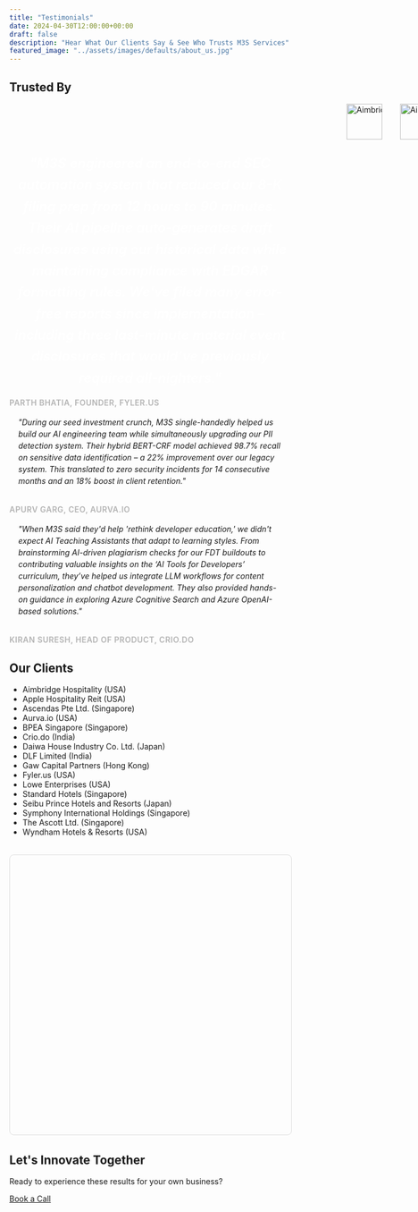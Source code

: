 ```yaml
---
title: "Testimonials"
date: 2024-04-30T12:00:00+00:00
draft: false
description: "Hear What Our Clients Say & See Who Trusts M3S Services"
featured_image: "../assets/images/defaults/about_us.jpg"
---
```


<!-- MapLibre GL CSS -->
<link
  href="https://unpkg.com/maplibre-gl@2.4.0/dist/maplibre-gl.css"
  rel="stylesheet"
/>

<style>
/* ----- MARQUEE & TESTIMONIALS STYLES ----- */
#marqueeContent {
  display: inline-flex;
  align-items: center;
  white-space: nowrap;
  animation: slideLeft 10s linear infinite;
}
@keyframes slideLeft {
  0%   { transform: translateX(100%); }
  100% { transform: translateX(-100%); }
}
.logo-link {
  margin-right: 3rem;
}
.featured-quote {
  font-size: 1.5rem;
  font-weight: 600;
  line-height: 1.6;
  margin-bottom: 1rem;
  color: #fff;
  text-align: center;
  font-style: italic;
}
.quote-box {
  background-color: rgba(255, 255, 255, 0.05);
  border-radius: 0.5rem;
  padding: 1rem;
  margin-bottom: 1rem;
  font-style: italic;
  line-height: 1.5;
}
.quote-author {
  display: block;
  margin-top: 0.5rem;
  font-size: 0.875rem;
  font-weight: 600;
  color: #b3b3b3;
  text-transform: uppercase;
  letter-spacing: 0.5px;
}

/* Larger marquee container / styles */
#marqueeContainer {
  position: relative;
  overflow: hidden;
  width: 100%;
  background-color: #1f2937; 
  border-radius: 0.5rem; 
  padding: 1rem;
}
#marqueeContent {
  display: inline-flex;
  align-items: center;
  white-space: nowrap;
  animation: slideLeft 15s linear infinite;
}
@keyframes slideLeft {
  0%   { transform: translateX(100%); }
  100% { transform: translateX(-100%); }
}
#marqueeContainer:hover #marqueeContent {
  animation-play-state: paused;
}
.logo-link {
  margin-right: 2rem;
  flex-shrink: 0;
}
.logo-img {
  height: 64px;
  width: auto;
  object-fit: contain;
}

/* ----- MAP SECTION STYLES ----- */
#mapContainer {
  width: 100%;
  height: 500px;
  margin: 2rem auto;
  border-radius: 8px;
  overflow: hidden;
  border: 1px solid #ddd;
}
.maplibregl-popup {
  max-width: 300px;
}
.maplibregl-popup-content {
  background: rgba(0, 0, 0, 0.8);
  color: #fff;
  border-radius: 4px;
  padding: 10px 15px;
  font-family: system-ui, -apple-system, sans-serif;
  font-size: 14px;
}
.maplibregl-popup-tip {
  border-top-color: rgba(0, 0, 0, 0.8) !important;
}
.maplibregl-popup-close-button {
  color: #fff;
}

/* Custom marker styling */
.marker {
  width: 15px;
  height: 15px;
  background-color: #0074D9; /* classy blue color */
  border: 2px solid #fff;
  border-radius: 50%;
  cursor: pointer;
  transition: all 0.3s ease;
}
.marker:hover {
  transform: scale(1.2);
}
</style>


<section class="bg-gray-50 py-8 sm:py-12">
  <div class="max-w-7xl mx-auto px-4 text-center">
    <h2 class="text-2xl font-bold text-gray-400 mb-6">Trusted By</h2>
    <div class="overflow-hidden relative">
        <div id="marqueeContent">
          <!-- 1. Aimbridge Hospitality (USA) -->
          <a href="https://www.aimbridgehospitality.com" target="_blank" rel="noopener" class="logo-link">
            <img 
              src="https://m3sservices.s3.us-east-1.amazonaws.com/aimbridg.png"
              alt="Aimbridge Hospitality (USA)"
              class="logo-img"
            >
          </a>
          <!-- 2. Apple Hospitality Reit (USA) -->
          <a href="https://applehospitalityreit.com/" target="_blank" rel="noopener" class="logo-link">
            <img 
              src="https://m3sservices.s3.us-east-1.amazonaws.com/apple_hospitality.png"
              alt="Aimbridge Hospitality (USA)"
              class="logo-img"
            >
          </a>
          <!-- 3. Ascendas Pte Ltd. (Singapore) -->
          <a href="https://www.capitaland-ascendasreit.com/en/our-portfolio/singapore.html" target="_blank" rel="noopener" class="logo-link">
            <img 
              src="https://m3sservices.s3.us-east-1.amazonaws.com/ascendas.png"
              alt="Ascendas Pte Ltd. (Singapore)"
              class="logo-img"
            >
          </a>
          <!-- 4. Aurva.io (with invert filter example) -->
          <a href="https://aurva.io" target="_blank" rel="noopener" class="logo-link transition hover:opacity-80">
            <img 
              src="https://m3sservices.s3.us-east-1.amazonaws.com/aurva.png"
              alt="Aurva.io"
              class="logo-img"
            >
          </a>
          <!-- 5. BPEA Singapore (Singapore) -->
          <a href="https://www.bpea.com.sg/" target="_blank" rel="noopener" class="logo-link">
            <img 
              src="https://m3sservices.s3.us-east-1.amazonaws.com/bpea.png"
              alt="BPEA Singapore (Singapore)"
              class="logo-img"
            >
          </a>
          <!-- 6. Crio.do (with invert filter example) -->
          <a style="filter: invert(100%);" href="https://crio.do" target="_blank" rel="noopener" class="logo-link transition hover:opacity-100">
            <img 
              src="https://m3sservices.s3.us-east-1.amazonaws.com/crio_do.png"
              alt="Crio.do"
              class="logo-img"
            >
          </a>
          <!-- 7. Daiwa House Industry Co. Ltd. (Japan) -->
          <a href="https://www.daiwa-house.co.jp/en/index.html" target="_blank" rel="noopener" class="logo-link">
            <img 
              src="https://m3sservices.s3.us-east-1.amazonaws.com/daiwa_house.png"
              alt="Daiwa House Industry Co. Ltd. (Japan)"
              class="logo-img"
            >
          </a>
          <!-- 8. DLF Limited (India) -->
          <a href="https://www.dlf.in" target="_blank" rel="noopener" class="logo-link">
            <img 
              src="https://m3sservices.s3.us-east-1.amazonaws.com/dlf.png"
              alt="DLF Limited (India)"
              class="logo-img"
            >
          </a>
          <!-- 9. Gaw Capital Partners (Hong Kong) -->
          <a href="https://www.gawcapital.com" target="_blank" rel="noopener" class="logo-link">
            <img 
              src="https://m3sservices.s3.us-east-1.amazonaws.com/gaw.png"
              alt="Gaw Capital Partners (Hong Kong)"
              class="logo-img"
            >
          </a>
          <!-- 10. Fyler.us (invert example) -->
          <a href="https://fyler.us" target="_blank" rel="noopener" class="logo-link">
            <img 
              src="https://m3sservices.s3.us-east-1.amazonaws.com/fyler.png"
              alt="Fyler.us"
              class="logo-img"
            >
          </a>
          <!-- 11. Lowe Enterprises (USA) -->
          <a href="https://www.lowe-re.com" target="_blank" rel="noopener" class="logo-link">
            <img 
              src="https://m3sservices.s3.us-east-1.amazonaws.com/lowes.png"
              alt="Lowe Enterprises (USA)"
              class="logo-img"
            >
          </a>
          <!-- 12. Standard Hotels (Singapore) -->
          <a href="https://www.standardhotels.com" target="_blank" rel="noopener" class="logo-link">
            <img 
              src="https://m3sservices.s3.us-east-1.amazonaws.com/standard_hotels.png"
              alt="Standard Hotels (Singapore)"
              class="logo-img"
            >
          </a>
          <!-- 13. Seibu Prince Hotels and Resorts (Japan) -->
          <a href="https://www.princehotels.com" target="_blank" rel="noopener" class="logo-link">
            <img 
              src="https://m3sservices.s3.us-east-1.amazonaws.com/seibu_prince.png"
              alt="Seibu Prince Hotels and Resorts (Japan)"
              class="logo-img"
            >
          </a>
          <!-- 14. Symphony International Holdings (Singapore) -->
          <a href="https://www.symphonyasia.com" target="_blank" rel="noopener" class="logo-link">
            <img 
              src="https://m3sservices.s3.us-east-1.amazonaws.com/symphony.png"
              alt="Symphony International Holdings (Singapore)"
              class="logo-img"
            >
          </a>
          <!-- 15. Wyndham Hotels & Resorts (USA) -->
          <a href="https://www.wyndhamhotels.com" target="_blank" rel="noopener" class="logo-link">
            <img 
               src="https://m3sservices.s3.us-east-1.amazonaws.com/wyndham.png"
              alt="Wyndham Hotels & Resorts (USA)"
              class="logo-img"
            >
          </a>
        </div>
      </div>
    </div>
</section>

<div class="grid grid-cols-1 md:grid-cols-2 gap-8 text-left">
  <div class="md:col-span-2 bg-pink-600 bg-opacity-10 p-6 rounded-lg">
    <p class="featured-quote">
      "M3S engineered an end-to-end SEC automation system that reduced our 8-K filing prep from 12 hours to 90 minutes. Their AI pipeline auto-generates draft disclosures using our historical data while maintaining compliance with EDGAR formatting rules. We've filed many error-free reports since implementation – including three last-minute material event disclosures that would’ve previously required all-nighters."
    </p>
    <span class="quote-author text-center">Parth Bhatia, Founder, Fyler.us</span>
  </div>
  <div>
    <div class="quote-box">
      "During our seed investment crunch, M3S single-handedly helped us build our AI engineering team while simultaneously upgrading our PII detection system. Their hybrid BERT-CRF model achieved 98.7% recall on sensitive data identification – a 22% improvement over our legacy system. This translated to zero security incidents for 14 consecutive months and an 18% boost in client retention."
    </div>
    <span class="quote-author text-center">Apurv Garg, CEO, Aurva.io</span>
  </div>
  <div>
    <div class="quote-box">
      "When M3S said they'd help 'rethink developer education,' we didn't expect AI Teaching Assistants that adapt to learning styles. From brainstorming AI-driven plagiarism checks for our FDT buildouts to contributing valuable insights on the ‘AI Tools for Developers’ curriculum, they’ve helped us integrate LLM workflows for content personalization and chatbot development. They also provided hands-on guidance in exploring Azure Cognitive Search and Azure OpenAI-based solutions."
    </div>
    <span class="quote-author text-center">Kiran Suresh, Head of Product, Crio.do</span>
  </div>
</div>

<div class="mb-12 text-left max-w-xl mx-auto text-gray-300">
  <h2 class="text-2xl font-bold text-center mb-4 text-white">Our Clients</h2>
  <ul class="list-disc list-inside space-y-1 text-center text-lg">
    <li>Aimbridge Hospitality (USA)</li>
    <li>Apple Hospitality Reit (USA)</li>
    <li>Ascendas Pte Ltd. (Singapore)</li>
    <li>Aurva.io (USA)</li>
    <li>BPEA Singapore (Singapore)</li>
    <li>Crio.do (India)</li>
    <li>Daiwa House Industry Co. Ltd. (Japan)</li>
    <li>DLF Limited (India)</li>
    <li>Gaw Capital Partners (Hong Kong)</li>
    <li>Fyler.us (USA)</li>
    <li>Lowe Enterprises (USA)</li>
    <li>Standard Hotels (Singapore)</li>
    <li>Seibu Prince Hotels and Resorts (Japan)</li>
    <li>Symphony International Holdings (Singapore)</li>
    <li>The Ascott Ltd. (Singapore)</li>
    <li>Wyndham Hotels & Resorts (USA)</li>
  </ul>
</div>

<!-- Map container -->
<div id="mapContainer"></div>

<!-- CTA -->
<section class="bg-section-slight py-12 text-center">
  <div class="mx-auto max-w-3xl">
    <h2 class="text-2xl sm:text-3xl font-bold text-white">Let's Innovate Together</h2>
    <p class="mt-3 text-gray-300">
      Ready to experience these results for your own business?
    </p>
    <div class="mt-8">
      <a
      href="https://cal.com/m3sservices/30min"
      target="_blank"
      rel="noopener"
      class="inline-block rounded-md bg-gradient-to-r from-pink-500 to-purple-500 
             px-6 py-3 text-sm font-semibold text-white transition 
             hover:from-purple-500 hover:to-pink-500 focus-visible:outline-none 
             focus-visible:ring-2 focus-visible:ring-pink-500 focus-visible:ring-offset-2"
      >
        Book a Call
      </a>
    </div>
  </div>
</section>

<!-- MapLibre GL JS (2D Map) -->
<script src="https://unpkg.com/maplibre-gl@2.4.0/dist/maplibre-gl.js"></script>

<script>
// Define companies with lat/lng
const companies = [
  { name: "Aimbridge Hospitality (USA)", lat: 40.7128, lng: -74.0060 },
  { name: "Apple Hospitality Reit (USA)", lat: 34.0522, lng: -118.2437 },
  { name: "Ascendas Pte Ltd. (Singapore)", lat: 1.3521, lng: 103.8198 },
  { name: "Aurva.io (USA)", lat: 41.8781, lng: -87.6298 },
  { name: "BPEA Singapore (Singapore)", lat: 1.3521, lng: 103.8198 },
  { name: "Crio.do (India)", lat: 12.9716, lng: 77.5946 },
  { name: "Daiwa House Industry Co. Ltd. (Japan)", lat: 35.6895, lng: 139.6917 },
  { name: "DLF Limited (India)", lat: 28.6139, lng: 77.2090 },
  { name: "Gaw Capital Partners (Hong Kong)", lat: 22.3193, lng: 114.1694 },
  { name: "Fyler.us (USA)", lat: 37.7749, lng: -122.4194 },
  { name: "Lowe Enterprises (USA)", lat: 29.7604, lng: -95.3698 },
  { name: "Standard Hotels (Singapore)", lat: 1.3521, lng: 103.8198 },
  { name: "Seibu Prince Hotels and Resorts (Japan)", lat: 34.6937, lng: 135.5023 },
  { name: "Symphony International Holdings (Singapore)", lat: 1.3521, lng: 103.8198 },
  { name: "The Ascott Ltd. (Singapore)", lat: 1.3521, lng: 103.8198 },
  { name: "Wyndham Hotels & Resorts (USA)", lat: 25.7617, lng: -80.1918 }
];

// Initialize MapLibre with Carto's Positron style
const map = new maplibregl.Map({
  container: 'mapContainer',
  style: 'https://basemaps.cartocdn.com/gl/positron-gl-style/style.json',
  center: [0, 20],
  zoom: 1.5,
  pitch: 0,
  bearing: 0
});

// Keep track of the currently open popup
let currentPopup = null;

map.on('load', () => {
  // Add markers for each company
  companies.forEach(company => {
    // create marker DOM element
    const el = document.createElement('div');
    el.className = 'marker'; // styled in CSS

    // create popup
    const popup = new maplibregl.Popup({
      closeButton: false,
      closeOnClick: false,
      offset: 25
    }).setHTML(company.name);

    // place the marker
    new maplibregl.Marker(el)
      .setLngLat([company.lng, company.lat])
      .addTo(map);

    // click to toggle popup
    el.addEventListener('click', (e) => {
      e.stopPropagation();
      if (currentPopup === popup) {
        popup.remove();
        currentPopup = null;
      } else {
        if (currentPopup) {
          currentPopup.remove();
        }
        popup.setLngLat([company.lng, company.lat]).addTo(map);
        currentPopup = popup;
      }
    });
  });

  // Fit map bounds to show all markers
  const bounds = new maplibregl.LngLatBounds();
  companies.forEach(c => bounds.extend([c.lng, c.lat]));
  map.fitBounds(bounds, { padding: 50 });
});

// Close popup if clicking on empty map space
map.on('click', () => {
  if (currentPopup) {
    currentPopup.remove();
    currentPopup = null;
  }
});

// Optional: add navigation controls (zoom/pan)
map.addControl(new maplibregl.NavigationControl());
</script>

